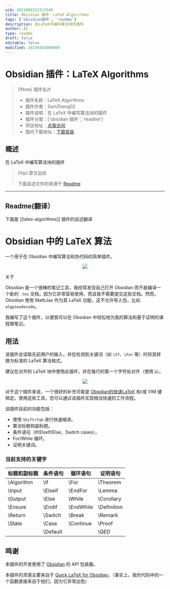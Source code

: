 ```yaml
---
uid: 2023080322211540
title: Obsidian 插件：LaTeX Algorithms
tags: ['obsidian插件', 'readme']
description: 在LaTeX中编写算法块的插件
author: AI
type: readme
draft: false
editable: false
modified: 20230101000000
---
```


# Obsidian 插件：LaTeX Algorithms

> [!Note] 插件名片
> - 插件名称：LaTeX Algorithms
> - 插件作者：SamZhang02
> - 插件说明：在 LaTeX 中编写算法块的插件
> - 插件分类：['obsidian 插件 ', 'readme']
> - 项目地址：[点我访问](https://github.com/SamZhang02/obsidian-latex-algorithms)
> - 国内下载地址：[下载安装](https://pkmer.cn/products/plugin/pluginMarket/?latex-algorithms)

## 概述

在 LaTeX 中编写算法块的插件

> [!tip] 原文出处
>
>下面自述文件的来源于 [Readme](https://ghproxy.net/https://raw.githubusercontent.com/SamZhang02/obsidian-latex-algorithms/master/README.md)
>

---

## Readme(翻译）

下面是 [[latex-algorithms]] 插件的自述翻译

# Obsidian 中的 LaTeX 算法

一个用于在 Obsidian 中编写算法和伪代码的简单插件。

<p align="center">
  <img src="media/short_demo.gif">
</p>

关于

Obsidian 是一个很棒的笔记工具，我经常发现自己打开 Obsidian 而不是编译一个新的 `.tex` 文档，因为它非常容易使用，而且我不需要提交这些文档。然而，Obsidian 使用 MathJax 作为其 LaTeX 功能，这不允许导入包，比如 `algpseudocode`。

我编写了这个插件，以便我可以在 Obsidian 中轻松地为我的算法和基于证明的课程做笔记。

## 用法

该插件会读取先前用户的输入，并在检测到关键词（如 `\If`、`\For` 等）时将其转换为标准的 LaTeX 算法格式。

建议在对齐的 LaTeX 块中使用此插件，并在每行的第一个字符处对齐（使用 `&`）。

<p align="center">
  <img src="media/long_demo.gif">
</p>

对于这个插件来说，一个很好的补充可能是 [Obsidian的快速LaTeX](https://github.com/joeyuping/quick_latex_obsidian) 和/或 VIM 键绑定。使用这些工具，您可以通过该插件实现相当快速的工作流程。

该插件目前的功能包括：

- 使用 `Shift+Tab` 进行快速缩进。
- 算法标题和副标题。
- 条件语句（If/ElseIf/Else，Switch cases）。
- For/While 循环。
- 证明关键词。

### 当前支持的关键字

| 标题和副标题 | 条件语句 | 循环语句 | 证明语句 |
| ----------- | -------- | -------- | -------- |
| \\Algorithm | \\If     | \\For    | \\Theorem |
| \\Input     | \\Elseif | \\EndFor | \\Lemma   |
| \\Output    | \\Else   | \\While  | \\Corollary |
| \\Ensure    | \\Endif  | \\EndWhile | \\Definition |
| \\Return    | \\Switch | \\Break  | \\Remark |
| \\State     | \\Case   | \\Continue | \\Proof |
|             | \\Default |          | \\QED |

## 鸣谢

本插件的开发使用了 [Obsidian](https://github.com/obsidianmd/obsidian-api) 的 API 包装器。

本插件的灵感主要来自于 [Quick LaTeX for Obsidian](https://github.com/joeyuping/quick_latex_obsidian)。（事实上，我的代码中的一个函数直接来自于他们，因为它非常出色）
